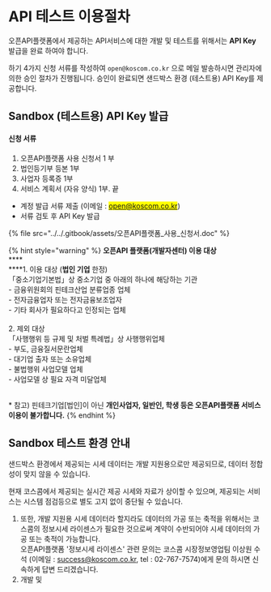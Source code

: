 # API 테스트 이용절차

오픈API플랫폼에서 제공하는 API서비스에 대한 개발 및 테스트를 위해서는  **API Key** 발급을 완료 하여야 합니다.

하기 4가지 신청 서류를 작성하여 `open@koscom.co.kr` 으로 메일 발송하시면 관리자에 의한 승인 절차가 진행됩니다. 승인이 완료되면 샌드박스 환경 (테스트용) API Key를 제공합니다.



## Sandbox (테스트용) API Key 발급

#### 신청 서류

1. 오픈API플랫폼 사용 신청서 1 부
2. 법인등기부 등본 1부
3. 사업자 등록증 1부
4. 서비스 계획서 (자유 양식) 1부. 끝

* 계정 발급 서류 제출 (이메일 : <mark style="color:blue;">open@koscom.co.kr</mark>)
* 서류 검토 후 API Key 발급&#x20;

{% file src="../../.gitbook/assets/오픈API플랫폼_사용_신청서.doc" %}

{% hint style="warning" %}
**오픈API 플랫폼(개발자센터)  이용 대상** \
****\
****1. 이용 대상 (**법인 기업** 한정) \
「중소기업기본법」상 중소기업 중 아래의 하나에 해당하는 기관 \
\-   금융위원회의 핀테크산업 분류업종 업체 \
\-   전자금융업자 또는 전자금융보조업자 \
\-   기타 회사가 필요하다고 인정되는 업체 \
\
2\. 제외 대상 \
「사행행위 등 규제 및 처벌 특례법」상 사행행위업체 \
\-   부도, 금융질서문란업체 \
\-   대기업 출자 또는 소유업체 \
\-   불법행위 사업모델 업체 \
\-   사업모델 상 필요 자격 미달업체&#x20;

\
\* 참고) 핀테크기업\[법인]이 아닌 **개인사업자, 일반인, 학생 등은 오픈API플랫폼 서비스 이용이 불가합니다.**
{% endhint %}



## Sandbox 테스트 환경 안내

&#x20;샌드박스 환경에서 제공되는 시세 데이터는 개발 지원용으로만 제공되므로, 데이터 정합성이 맞지 않을 수 있습니다.

&#x20;현재 코스콤에서 제공되는 실시간 제공 시세와 자료가 상이할 수 있으며, 제공되는 서비스는 시스템 점검등으로 별도 고지 없이 중단될 수 있습니다.

1. &#x20;또한, 개발 지원용 시세 데이터라 할지라도 데이터의 가공 또는 축적을 위해서는 코스콤의 정보시세 라이센스가 필요한 것으로써 계약이 수반되어야 시세 데이터의 가공 또는 축적이 가능합니다.\
   오픈API플랫폼 '정보시세 라이센스' 관련 문의는 코스콤 시장정보영업팀 이상원 수석 (이메일 : [success@koscom.co.kr](mailto:success@koscom.co.kr), tel : 02-767-7574)에게 문의 하시면 신속하게 답변 드리겠습니다.
2. 개발 및&#x20;

